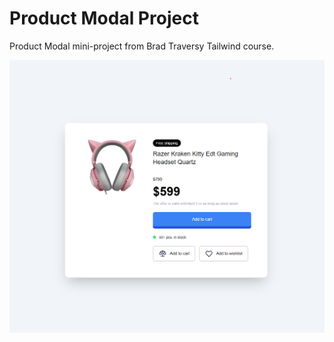 # Product Modal Project

Product Modal mini-project from Brad Traversy Tailwind course.

![Alt text](images/product-modal.png)

